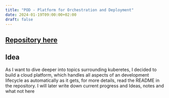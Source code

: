 ```yaml
---
title: "POD - Platform for Orchestration and Deployment"
date: 2024-01-19T09:00:00+02:00
draft: false
---
```


## [Repository here](https://pod.corvin.tech)

## Idea
As I want to dive deeper into topics surrounding kuberetes, I decided to build a cloud platform, which handles all aspects of an development lifecycle as automatically as it gets, for more details, read the README in the repository. I will later write down current progress and Ideas, notes and what not here
